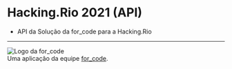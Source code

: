 # Hacking.Rio 2021 (API)

- API da Solução da for_code para a Hacking.Rio

---

![Logo da for_code](https://imgur.com/CfDkyrD.png)
<br>
Uma aplicação da equipe [for_code](https://www.instagram.com/forcodeufrj/).
